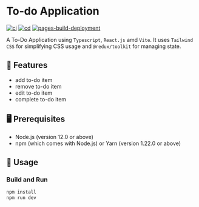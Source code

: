 # To-do Application
[![ci](https://github.com/ttiimmothy/to-do-application/actions/workflows/ci.yml/badge.svg)](https://github.com/ttiimmothy/to-do-application/actions/workflows/ci.yml)
[![cd](https://github.com/ttiimmothy/to-do-application/actions/workflows/cd.yml/badge.svg)](https://github.com/ttiimmothy/to-do-application/actions/workflows/cd.yml)
[![pages-build-deployment](https://github.com/ttiimmothy/to-do-application/actions/workflows/pages/pages-build-deployment/badge.svg)](https://github.com/ttiimmothy/to-do-application/actions/workflows/pages/pages-build-deployment)


A To-Do Application using `Typescript`, `React.js` amd `Vite`. It uses `Tailwind CSS` for simplifying CSS usage and `@redux/toolkit` for managing state.

## 🎯 Features

- add to-do item
- remove to-do item
- edit to-do item
- complete to-do item

## 🖥 Prerequisites

- Node.js (version 12.0 or above)
- npm (which comes with Node.js) or Yarn (version 1.22.0 or above)

## 🔧 Usage
### Build and Run

```TypeScript
npm install
npm run dev
```
